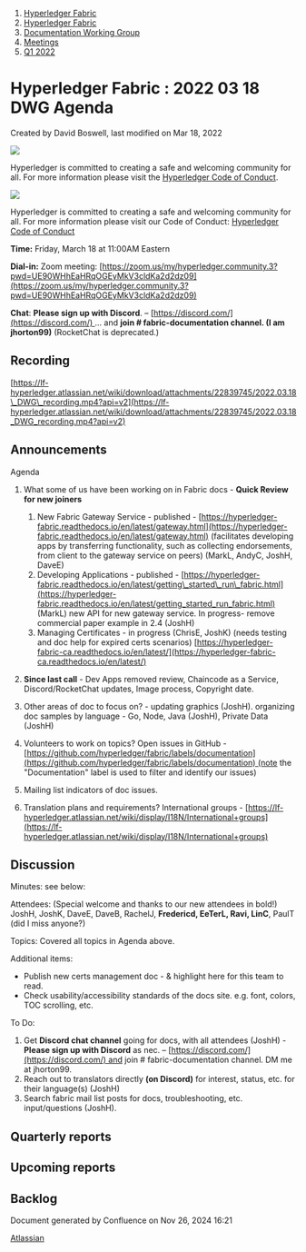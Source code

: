1. [Hyperledger Fabric](index.html)
2. [Hyperledger Fabric](Hyperledger-Fabric_22839309.html)
3. [Documentation Working Group](Documentation-Working-Group_22839782.html)
4. [Meetings](Meetings_22839778.html)
5. [Q1 2022](Q1-2022_22842751.html)

# Hyperledger Fabric : 2022 03 18 DWG Agenda

Created by David Boswell, last modified on Mar 18, 2022

![](https://wiki.hyperledger.org/download/attachments/2392771/welcome.png?version=2&modificationDate=1572450107000&api=v2)

Hyperledger is committed to creating a safe and welcoming community for all. For more information please visit the [Hyperledger Code of Conduct](https://lf-hyperledger.atlassian.net/wiki/spaces/HYP/pages/19595281/Hyperledger+Code+of+Conduct).

![](https://wiki.hyperledger.org/download/attachments/29034696/Antitrustnotice.png?version=1&modificationDate=1581695654000&api=v2)

Hyperledger is committed to creating a safe and welcoming community for all. For more information please visit our Code of Conduct: [Hyperledger Code of Conduct](https://lf-hyperledger.atlassian.net/wiki/spaces/HYP/pages/19595281/Hyperledger+Code+of+Conduct)

**Time:** Friday, March 18 at 11:00AM Eastern

**Dial-in:** Zoom meeting: [https://zoom.us/my/hyperledger.community.3?pwd=UE90WHhEaHRqOGEyMkV3cldKa2d2dz09](https://zoom.us/my/hyperledger.community.3?pwd=UE90WHhEaHRqOGEyMkV3cldKa2d2dz09)

**Chat**: **Please sign up with Discord**. – [https://discord.com/](https://discord.com/) ... and **join # fabric-documentation channel. (I am jhorton99)** (RocketChat is deprecated.)

## Recording

[https://lf-hyperledger.atlassian.net/wiki/download/attachments/22839745/2022.03.18\_DWG\_recording.mp4?api=v2](https://lf-hyperledger.atlassian.net/wiki/download/attachments/22839745/2022.03.18_DWG_recording.mp4?api=v2)

## Announcements

Agenda

1. What some of us have been working on in Fabric docs - **Quick Review for new joiners**
   
   1. New Fabric Gateway Service - published - [https://hyperledger-fabric.readthedocs.io/en/latest/gateway.html](https://hyperledger-fabric.readthedocs.io/en/latest/gateway.html) (facilitates developing apps by transferring functionality, such as collecting endorsements, from client to the gateway service on peers) (MarkL, AndyC, JoshH, DaveE)
   2. Developing Applications - published - [https://hyperledger-fabric.readthedocs.io/en/latest/getting\_started\_run\_fabric.html](https://hyperledger-fabric.readthedocs.io/en/latest/getting_started_run_fabric.html) (MarkL) new API for new gateway service. In progress- remove commercial paper example in 2.4 (JoshH)
   3. Managing Certificates - in progress (ChrisE, JoshK) (needs testing and doc help for expired certs scenarios) [https://hyperledger-fabric-ca.readthedocs.io/en/latest/](https://hyperledger-fabric-ca.readthedocs.io/en/latest/)
2. **Since last call** - Dev Apps removed review, Chaincode as a Service, Discord/RocketChat updates, Image process, Copyright date.
3. Other areas of doc to focus on? - updating graphics (JoshH). organizing doc samples by language - Go, Node, Java (JoshH), Private Data (JoshH)
4. Volunteers to work on topics? Open issues in GitHub - [https://github.com/hyperledger/fabric/labels/documentation](https://github.com/hyperledger/fabric/labels/documentation) (note the "Documentation" label is used to filter and identify our issues)
5. Mailing list indicators of doc issues.
6. Translation plans and requirements? International groups - [https://lf-hyperledger.atlassian.net/wiki/display/I18N/International+groups](https://lf-hyperledger.atlassian.net/wiki/display/I18N/International+groups)

## Discussion

Minutes: see below:

Attendees: (Special welcome and thanks to our new attendees in bold!) JoshH, JoshK, DaveE, DaveB, RachelJ, **Fredericd, EeTerL, Ravi, LinC**, PaulT (did I miss anyone?) 

Topics: Covered all topics in Agenda above. 

Additional items:

- Publish new certs management doc - &amp; highlight here for this team to read.
- Check usability/accessibility standards of the docs site. e.g. font, colors, TOC scrolling, etc.

To Do:

1. Get **Discord chat channel** going for docs, with all attendees (JoshH) - **Please sign up with Discord** as nec. – [https://discord.com/](https://discord.com/) and join # fabric-documentation channel. DM me at jhorton99.
2. Reach out to translators directly **(on Discord)** for interest, status, etc. for their language(s) (JoshH)
3. Search fabric mail list posts for docs, troubleshooting, etc. input/questions (JoshH).

## Quarterly reports

## Upcoming reports

## Backlog

Document generated by Confluence on Nov 26, 2024 16:21

[Atlassian](http://www.atlassian.com/)
